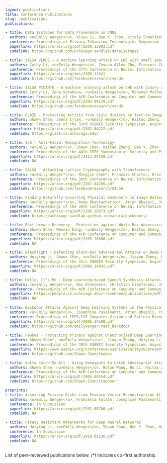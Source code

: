 ```yaml
---
layout: publications
title: Conference Publications
slug: /publications
publications:

- title: Data Isotopes for Data Provenance in DNNs
  authors: <u>Emily Wenger</u>, Xiuyu Li, Ben Y. Zhao, Vitaly Shmatikov
  conference: Proceedings of Privacy Enhancing Technologies Symposium (PETS), July 2024
  paperlink: https://arxiv.org/pdf/2208.13893.pdf
  codelink: https://github.com/uchicago-sandlab/dataisotopes

- title: SALSA VERDE - A machine learning attack on LWE with small sparse secrets
  authors: Cathy Li, <u>Emily Wenger</u>, Zeyuan Allen-Zhu, Francois Charton, Kristin Lauter
  conference: Proceedings of the 37th Conference on Neural Information Processing Systems (NeurIPS), November 2023
  paperlink: https://arxiv.org/abs/2306.11641
  codelink: https://github.com/facebookresearch/verde

- title: SALSA PICANTE - A machine learning attack on LWE with binary secrets
  authors: Cathy Li, Jana Sotakova, <u>Emily Wenger</u>, Mohamed Malhou, Evrard Garcelon, Francois Charton, Kristin Lauter
  conference: Proceedings of the ACM Conference on Computer and Communications Security (CCS), November 2023
  paperlink: https://arxiv.org/pdf/2303.04178.pdf
  codelink: https://github.com/facebookresearch/verde

- title: GLAZE - Protecting Artists from Style Mimicry by Text-to-Image Models
  authors: Shawn Shan, Jenna Cryan, <u>Emily Wenger</u>, Haitao Zheng, Rana Hanocka, Ben Y. Zhao
  conference: Proceedings of the 32nd USENIX Security Symposium, August 2023
  paperlink: https://arxiv.org/pdf/2302.04222.pdf
  codelink: https://glaze.cs.uchicago.edu/

- title: SoK - Anti-Facial Recognition Technology
  authors: <u>Emily Wenger</u>, Shawn Shan, Haitao Zheng, Ben Y. Zhao
  conference: Proceedings of the 44th IEEE Symposium on Security and Privacy (SP), May 2023
  paperlink: https://arxiv.org/pdf/2112.04558.pdf
  codelink: NA

- title: SALSA - Attacking Lattice Cryptography with Transformers
  authors: <u>Emily Wenger*</u>, Mingjie Chen*, Francois Charton, Kristin Lauter
  conference: Proceedings of the 36th Conference on Neural Information Processing Systems (NeurIPS), November 2022
  paperlink: https://arxiv.org/pdf/2207.04785.pdf
  codelink: https://github.com/facebookresearch/SALSA

- title: Finding Naturally Occurring Physical Backdoors in Image Datasets
  authors: <u>Emily Wenger*</u>, Roma Bhattacharjee*, Arjun Bhagoji, Josephine Passananti, Emilio Andere, Haitao Zheng, Ben Y. Zhao
  conference: Proceedings of the 36th Conference on Neural Information Processing Systems (NeurIPS), November 2022
  paperlink: https://arxiv.org/pdf/2206.10673.pdf
  codelink: https://uchicago-sandlab.github.io/naturalbackdoors/

- title: Post-breach Recovery - Protection against White-Box Adversarial Examples for Leaked DNN Models
  authors: Shawn Shan, Wenxin Ding, <u>Emily Wenger</u>, Haitao Zheng, Ben Y. Zhao
  conference: Proceedings of the ACM Conference on Computer and Communications Security (CCS), November 2022
  paperlink: https://arxiv.org/pdf/2205.10686.pdf
  codelink: NA

- title: Blacklight - Defending Black-Box Adversarial Attacks on Deep Neural Networks
  authors: Huiying Li, Shawn Shan, <u>Emily Wenger</u>, Jiayun Zhang, Haitao Zheng, Ben Y. Zhao
  conference: Proceedings of the 31st USENIX Security Symposium, August 2022
  paperlink: https://arxiv.org/pdf/2006.14042.pdf
  codelink: NA

- title: Hello, It's Me - Deep Learning-based Speech Synthesis Attacks in the Real World
  authors: <u>Emily Wenger</u>, Max Bronckers, Christian Cianfarani, Jenna Cryan, Angela Sha, Haitao Zheng, Ben Zhao
  conference: Proceedings of the ACM Conference on Computer and Communications Security (CCS), November 2021
  paperlink: https://people.cs.uchicago.edu/~ravenben/publications/pdf/voiceml-ccs21.pdf
  codelink: NA
  
- title: Backdoor Attacks Against Deep Learning Systems in the Physical World
  authors: <u>Emily Wenger</u>, Josephine Passananti, Arjun Bhagoji, Yuanshun Yao, Haitao Zheng, Ben Y. Zhao
  conference: Proceedings of IEEE/CVF Computer Vision and Pattern Recognition Conference (CVPR), June 2021
  paperlink: https://arxiv.org/pdf/2006.14580.pdf
  codelink: https://github.com/emilywenger/real_backdoor
  
- title: Fawkes - Protecting Privacy against Unauthorized Deep Learning Models
  authors: Shawn Shan*, <u>Emily Wenger</u>*, Jiayun Zhang, Huiying Li, Haitao Zheng, Ben Y. Zhao
  conference: Proceedings of the 30th USENIX Security Symposium, August 2020
  paperlink: https://www.usenix.org/conference/usenixsecurity20/presentation/shan
  codelink: https://github.com/Shawn-Shan/fawkes

- title: Gotta Catch'Em All - Using Honeypots to Catch Adversarial Attacks on Neural Networks
  authors: Shawn Shan, <u>Emily Wenger</u>, Bolun Wang, Bo Li, Haitao Zheng, Ben Y. Zhao
  conference: Proceedings of the ACM Conference on Computer and Communciations Security (CCS), November 2020
  paperlink: https://arxiv.org/pdf/1904.08554.pdf
  codelink: https://github.com/Shawn-Shan/trapdoor

preprints:  
- title: Assessing Privacy Risks from Feature Vector Reconstruction Attacks
  authors: <u>Emily Wenger</u>, Francesca Falzon, Josephine Passananti, Haitao Zheng, Ben Y. Zhao
  conference: In Submission
  paperlink: https://arxiv.org/pdf/2202.05760.pdf
  codelink: NA

- title: Piracy Resistant Watermarks for Deep Neural Networks
  authors: Huiying Li, <u>Emily Wenger</u>, Shawn Shan, Ben Y. Zhao, Haitao Zheng
  conference: In Submission
  paperlink: https://arxiv.org/pdf/1910.01226.pdf
  codelink: NA
---
```


List of peer-reviewed publications below. <em>(*)</em> indicates co-first authorship.
<br />
